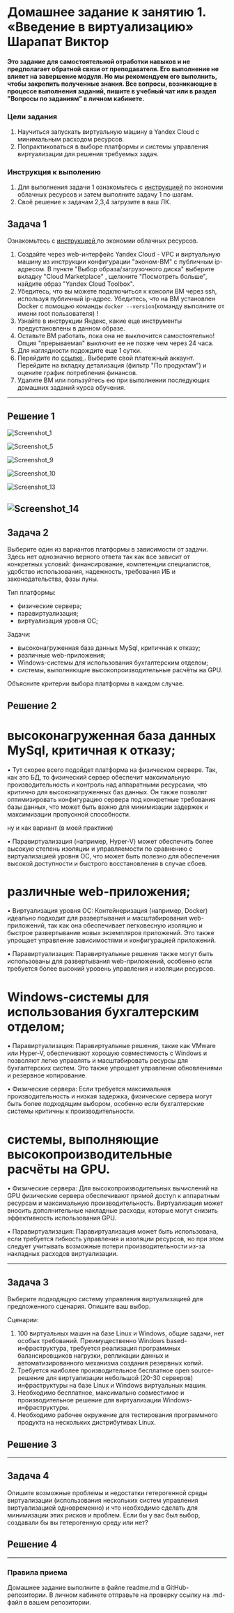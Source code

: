 
# Домашнее задание к занятию 1.  «Введение в виртуализацию» Шарапат Виктор

#### Это задание для самостоятельной отработки навыков и не предполагает обратной связи от преподавателя. Его выполнение не влияет на завершение модуля. Но мы рекомендуем его выполнить, чтобы закрепить полученные знания.  Все вопросы, возникающие в процессе выполнения заданий, пишите в учебный чат или в раздел "Вопросы по заданиям" в личном кабинете.

### Цели задания
1. Научиться запускать виртуальную машину в Yandex Cloud с минимальным расходом ресурсов.
2. Попрактиковаться в выборе платформы  и системы управления виртуализации для решения требуемых задач.

### Инструкция к выполению

1. Для выполнения задачи 1 ознакомьтесь с [инструкцией](https://github.com/netology-code/devops-materials/blob/master/cloudwork.MD) по экономии облачных ресурсов и затем выполните задачу 1 по шагам.
2. Своё решение к задачам 2,3,4 загрузите  в ваш ЛК.
   
## Задача 1

Ознакомьтесь с [инструкцией ](https://github.com/netology-code/devops-materials/blob/master/cloudwork.MD) по экономии облачных ресурсов.


1. Создайте через web-интерфейс Yandex Cloud - VPC и виртуальную машину из инструкции конфигурации "эконом-ВМ" с публичным ip-адресом. В пункте "Выбор образа/загрузочного диска" выберите вкладку "Cloud Marketplace" , щелкните "Посмотреть больше", найдите образ "Yandex Cloud Toolbox".
2. Убедитесь, что вы можете подключиться к консоли ВМ через ssh, используя публичный ip-адрес. Убедитесь, что на ВМ установлен Docker с помощью команды ```docker --version```(команду выполните от имени root пользователя) !
3. Узнайте в инструкции Яндекс, какие еще инструменты предустановлены в данном образе.
4. Оставьте ВМ работать, пока она не выключится самостоятельно! Опция "прерываемая" выключит ее не позже чем через 24 часа. 
5. Для наглядности подождите еще 1 сутки.
6. Перейдите по [ссылке ](https://console.cloud.yandex.ru/billing?section=accounts). Выберите свой платежный аккаунт. Перейдите на вкладку детализация (фильтр "По продуктам") и оцените график потребления финансов.
7. Удалите ВМ или пользуйтесь ею при выполнении последующих домашних заданий курса обучения.

---
## Решение 1
![Screenshot_1](https://github.com/sharvik22/05-virt-01-basics/assets/136818757/dd6da359-2c7c-490d-b17c-3f7e9d605009)

![Screenshot_5](https://github.com/sharvik22/05-virt-01-basics/assets/136818757/4c2bf16d-655b-46f0-832d-4d5cb4589b8c)

![Screenshot_9](https://github.com/sharvik22/05-virt-01-basics/assets/136818757/02f652d8-195c-4fd8-aba9-03d633fa7506)

![Screenshot_10](https://github.com/sharvik22/05-virt-01-basics/assets/136818757/3a46fa0e-5b91-40dd-ae41-f861b4a1899f)

![Screenshot_13](https://github.com/sharvik22/05-virt-01-basics/assets/136818757/9a83b2b9-c534-4681-823f-67a591ff8449)

![Screenshot_14](https://github.com/sharvik22/05-virt-01-basics/assets/136818757/de51c1c8-f1f2-4034-8df6-3480a67f623a)
---

## Задача 2

Выберите один из вариантов платформы в зависимости от задачи. Здесь нет однозначно верного ответа так как все зависит от конкретных условий: финансирование, компетенции специалистов, удобство использования, надежность, требования ИБ и законодательства, фазы луны.

Тип платформы:

- физические сервера;
- паравиртуализация;
- виртуализация уровня ОС;

Задачи:

- высоконагруженная база данных MySql, критичная к отказу;
- различные web-приложения;
- Windows-системы для использования бухгалтерским отделом;
- системы, выполняющие высокопроизводительные расчёты на GPU.

Объясните критерии выбора платформы в каждом случае.

## Решение 2

# высоконагруженная база данных MySql, критичная к отказу;

•	Тут скорее всего подойдет платформа на физическом сервере. Так, как это БД, то физический сервер обеспечит максимальную производительность и контроль над аппаратными ресурсами, что критично для высоконагруженных баз данных.
   Он также позволят оптимизировать конфигурацию сервера под конкретные требования базы данных, что может быть важно для минимизации задержек и максимизации пропускной способности.


ну и как вариант (в моей практики)


• Паравиртуализация (например, Hyper-V) может обеспечить более высокую степень изоляции и управляемости по сравнению с виртуализацией уровня ОС, что может быть полезно для обеспечения высокой доступности и быстрого восстановления в случае сбоев.

# различные web-приложения;

•	Виртуализация уровня ОС: Контейнеризация (например, Docker) идеально подходит для развертывания и масштабирования web-приложений, так как она обеспечивает легковесную изоляцию и быстрое развертывание новых экземпляров приложений. 
   Это также упрощает управление зависимостями и конфигурацией приложений.
   
•	Паравиртуализация: Паравиртуальные решения также могут быть использованы для развертывания web-приложений, особенно если требуется более высокий уровень управления и изоляции ресурсов.

 
 # Windows-системы для использования бухгалтерским отделом;
   
• Паравиртуализация: Паравиртуальные решения, такие как VMware или Hyper-V, обеспечивают хорошую совместимость с Windows и позволяют легко управлять и масштабировать ресурсы для бухгалтерских систем.
   Это также упрощает управление обновлениями и резервное копирование.
   
• Физические сервера: Если требуется максимальная производительность и низкая задержка, физические сервера могут быть более подходящим выбором, особенно если бухгалтерские системы критичны к производительности.

  
# системы, выполняющие высокопроизводительные расчёты на GPU.

• Физические сервера: Для высокопроизводительных вычислений на GPU физические сервера обеспечивают прямой доступ к аппаратным ресурсам и максимальную производительность.
  Виртуализация может вносить дополнительные накладные расходы, которые могут снизить эффективность использования GPU.

• Паравиртуализация: Паравиртуализация может быть использована, если требуется гибкость управления и изоляции ресурсов, но при этом следует учитывать возможные потери производительности из-за накладных расходов виртуализации.

---

## Задача 3

Выберите подходящую систему управления виртуализацией для предложенного сценария. Опишите ваш выбор.

Сценарии:

1. 100 виртуальных машин на базе Linux и Windows, общие задачи, нет особых требований. Преимущественно Windows based-инфраструктура, требуется реализация программных балансировщиков нагрузки, репликации данных и автоматизированного механизма создания резервных копий.
2. Требуется наиболее производительное бесплатное open source-решение для виртуализации небольшой (20-30 серверов) инфраструктуры на базе Linux и Windows виртуальных машин.
3. Необходимо бесплатное, максимально совместимое и производительное решение для виртуализации Windows-инфраструктуры.
4. Необходимо рабочее окружение для тестирования программного продукта на нескольких дистрибутивах Linux.

## Решение 3

---
## Задача 4

Опишите возможные проблемы и недостатки гетерогенной среды виртуализации (использования нескольких систем управления виртуализацией одновременно) и что необходимо сделать для минимизации этих рисков и проблем. Если бы у вас был выбор, создавали бы вы гетерогенную среду или нет?

## Решение 4

---
### Правила приема

Домашнее задание выполните в файле readme.md в GitHub-репозитории. В личном кабинете отправьте на проверку ссылку на .md-файл в вашем репозитории.
